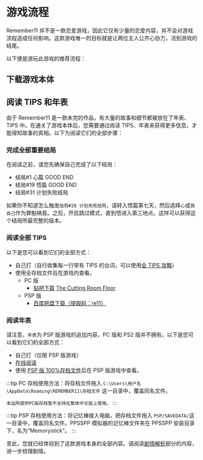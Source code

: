 # 游戏流程

Remember11 并不是一款恋爱游戏，因此它仅有少量的恋爱内容，并不会对游戏流程造成任何影响。这款游戏唯一的目标就是让两位主人公齐心协力，活到游戏的结尾。

以下便是游玩此游戏的推荐流程：

## 下载游戏本体




## 阅读 TIPS 和年表

由于 Remember11 是一款未完的作品，有大量的故事和细节都被放在了年表、TIPS 中。在通关了游戏本体后，您需要通过阅读 TIPS、年表来获得更多信息，才能得知故事的真相。以下为阅读它们的全部步骤：

### 完成全部重要结局

在阅读之前，请您先确保自己完成了以下结局：

- 结局#1 心篇 GOOD END
- 结局#19 悟篇 GOOD END
- 结局#31 计划失败结局

如果你不知道怎么触发`结局#28 计划失败结局`，请转入悟篇第七天，然后选择`心`或`我自己`作为罪魁祸首。之后，开启跳过模式，直到悟进入第三地点。这样可以获得这个结局所最完整的版本。

### 阅读全部 TIPS

以下是您可以看到它们的全部方式：

- 自己打（自行收集每一行带有 TIPS 的台词，可以使用[全 TIPS 攻略](/data/游戏攻略/全Tips收集攻略)）
- 使用全存档文件后在游戏内查看。
  - PC 版
    - [贴吧下载](https://tieba.baidu.com/p/6203540645) [The Cutting Room Floor](https://tcrf.net/Notes:Remember_11:_The_Age_of_Infinity_(Windows))
  - PSP 版
    - [百度网盘下载（提取码：re11）](https://pan.baidu.com/s/13yunpbge2mGgDIXLBzG8sg?pwd=re11)

### 阅读年表

请注意，`年表`为 PSP 版游戏的追加内容，PC 版和 PS2 版并不拥有。以下是您可以看到它们的全部方式：

- 自己打（仅限 PSP 版游戏）
- [在线阅读](/data/剧情资料/游戏年表)
- 使用 [PSP 版 100%存档文件](#阅读全部-tips)后在 PSP 版游戏中查看。

:::tip
PC 存档使用方法：将存档文件拖入 `C:\Users\用户名\AppData\Roaming\REMEMBER11\存档文件` 这一目录中，覆盖同名文件。

`本站所提供PC版存档暂不支持在繁体中文版上使用。`
:::

:::tip
PSP 存档使用方法：将记忆棒接入电脑，把存档文件拖入 `PSP/SAVEDATA/`这一目录中，覆盖同名文件。PPSSPP 模拟器的记忆棒文件夹在 PPSSPP 安装目录下，名为“Memorystick”。
:::

至此，您就已经体验到了这款游戏本身的全部内容。请阅读[剧情解析](/posts/转移现象/第三人格和第三地点)部分的内容，进一步梳理剧情。
